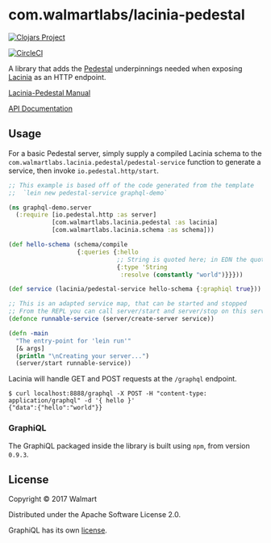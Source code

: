 # com.walmartlabs/lacinia-pedestal

[![Clojars Project](https://img.shields.io/clojars/v/com.walmartlabs/lacinia-pedestal.svg)](https://clojars.org/com.walmartlabs/lacinia-pedestal)

[![CircleCI](https://circleci.com/gh/walmartlabs/lacinia-pedestal.svg?style=svg)](https://circleci.com/gh/walmartlabs/lacinia-pedestal)

A library that adds the
[Pedestal](https://github.com/pedestal/pedestal) underpinnings needed when exposing
[Lacinia](https://github.com/walmartlabs/lacinia) as an HTTP endpoint.

[Lacinia-Pedestal Manual](http://lacinia-pedestal.readthedocs.io/en/latest/)

[API Documentation](http://walmartlabs.github.io/lacinia-pedestal/)

## Usage

For a basic Pedestal server, simply supply a compiled Lacinia schema to
the `com.walmartlabs.lacinia.pedestal/pedestal-service` function to
generate a service, then invoke `io.pedestal.http/start`.

```clojure
;; This example is based off of the code generated from the template
;;  `lein new pedestal-service graphql-demo`

(ns graphql-demo.server
  (:require [io.pedestal.http :as server]
            [com.walmartlabs.lacinia.pedestal :as lacinia]
            [com.walmartlabs.lacinia.schema :as schema]))

(def hello-schema (schema/compile
                   {:queries {:hello
                              ;; String is quoted here; in EDN the quotation is not required
                              {:type 'String
                               :resolve (constantly "world")}}}))

(def service (lacinia/pedestal-service hello-schema {:graphiql true}))

;; This is an adapted service map, that can be started and stopped
;; From the REPL you can call server/start and server/stop on this service
(defonce runnable-service (server/create-server service))

(defn -main
  "The entry-point for 'lein run'"
  [& args]
  (println "\nCreating your server...")
  (server/start runnable-service))
```

Lacinia will handle GET and POST requests at the `/graphql` endpoint.

```
$ curl localhost:8888/graphql -X POST -H "content-type: application/graphql" -d '{ hello }'
{"data":{"hello":"world"}}
```

### GraphiQL

The GraphiQL packaged inside the library is built using `npm`, from
version `0.9.3`.

## License

Copyright © 2017 Walmart

Distributed under the Apache Software License 2.0.

GraphiQL has its own [license](https://raw.githubusercontent.com/graphql/graphiql/master/LICENSE).
